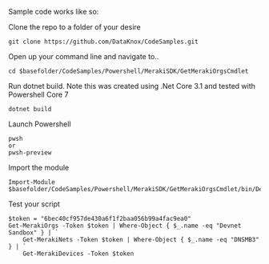 Sample code works like so:

Clone the repo to a folder of your desire

```
git clone https://github.com/DataKnox/CodeSamples.git
```

Open up your command line and navigate to..
```
cd $basefolder/CodeSamples/Powershell/MerakiSDK/GetMerakiOrgsCmdlet
```

Run dotnet build. Note this was created using .Net Core 3.1 and tested with Powershell Core 7
```
dotnet build
```
Launch Powershell
```
pwsh
or
pwsh-preview
```
Import the module
```
Import-Module $basefolder/CodeSamples/Powershell/MerakiSDK/GetMerakiOrgsCmdlet/bin/Debug/netstandard2.0/GetMerakiOrgsCmdlet.dll
```
Test your script
```
$token = "6bec40cf957de430a6f1f2baa056b99a4fac9ea0"
Get-MerakiOrgs -Token $token | Where-Object { $_.name -eq "Devnet Sandbox" } | `
    Get-MerakiNets -Token $token | Where-Object { $_.name -eq "DNSMB3" } | `
    Get-MerakiDevices -Token $token 
```
